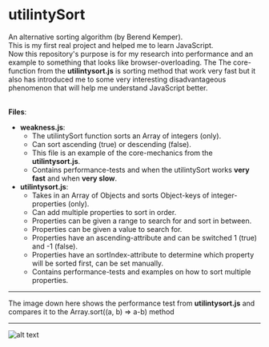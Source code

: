 # utilintySort
An alternative sorting algorithm (by Berend Kemper).<br>
This is my first real project and helped me to learn JavaScript.<br> 
Now this repository's purpose is for my research into performance and an example to something that looks like browser-overloading. The The core-function from the <b>utilintysort.js</b> is sorting method that work very fast but it also has introduced me to some very interesting disadvantageous phenomenon that will help me understand JavaScript better.<br><br>

<b>Files</b>:
- <b>weakness.js</b>:
  - The utilintySort function sorts an Array of integers (only).
  - Can sort ascending (true) or descending (false).
  - This file is an example of the core-mechanics from the <b>utilintysort.js</b>.
  - Contains performance-tests and when the utilintySort works <b>very fast</b> and when <b>very slow</b>.
- <b>utilintysort.js</b>: 
  - Takes in an Array of Objects and sorts Object-keys of integer-properties (only). 
  - Can add multiple properties to sort in order. 
  - Properties can be given a range to search for and sort in between. 
  - Properties can be given a value to search for. 
  - Properties have an ascending-attribute and can be switched 1 (true) and -1 (false).
  - Properties have an sortIndex-attribute to determine which property will be sorted first, can be set manually.
  - Contains performance-tests and examples on how to sort multiple properties.

_______________________________________________________________________________________________________________________
The image down here shows the performance test from <b>utilintysort.js</b> and compares it to the Array.sort((a, b) => a-b) method
_______________________________________________________________________________________________________________________
![alt text](https://pbs.twimg.com/media/ESlEopbWkAAawso?format=png&name=medium)

